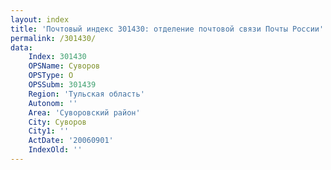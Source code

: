 ```yaml
---
layout: index
title: 'Почтовый индекс 301430: отделение почтовой связи Почты России'
permalink: /301430/
data:
    Index: 301430
    OPSName: Суворов
    OPSType: О
    OPSSubm: 301439
    Region: 'Тульская область'
    Autonom: ''
    Area: 'Суворовский район'
    City: Суворов
    City1: ''
    ActDate: '20060901'
    IndexOld: ''
---
```

